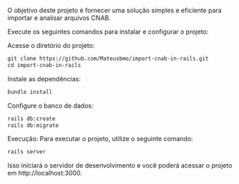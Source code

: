  O objetivo deste projeto é fornecer uma solução simples e eficiente para importar e analisar arquivos CNAB.

Execute os seguintes comandos para instalar e configurar o projeto:

Acesse o diretório do projeto:

```markdown
git clone https://github.com/Mateusbmo/import-cnab-in-rails.git
cd import-cnab-in-rails
```

Instale as dependências:

```markdown
bundle install
````

Configure o banco de dados:

```markdown
rails db:create
rails db:migrate
`````



Execução:
Para executar o projeto, utilize o seguinte comando:

```markdown
rails server
`````

Isso iniciará o servidor de desenvolvimento e você poderá acessar o projeto em http://localhost:3000.

